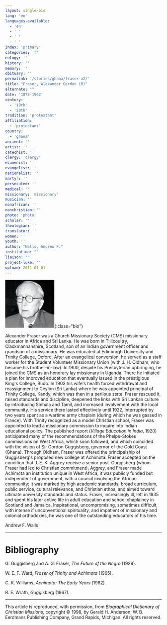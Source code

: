 ```yaml
---
layout: single-bio
lang: 'en'
languages-available:
  - 'en'
  - ' '
  - ' '
  - ' '
index: 'primary'
categories: 'f'
eulogy: ''
history: ''
memory: ''
obituary: ''
permalink: '/stories/ghana/fraser-a2/'
title: "Fraser, Alexander Gordon (B)"
alternate: ""
date: '1873-1962'
century:
  - '19th'
  - '20th'
tradition: 'protestant'
affiliation:
  - 'protestant'
country:
  - 'ghana'
ancient: ''
artist: ''
catechist: ''
clergy: 'clergy'
ecumenist: ''
evangelist: ''
nationalist: ''
martyr: ''
persecuted: ''
medical: ''
missionary: 'missionary'
musician: ''
nonafrican: ''
nonchristian: ''
photo: 'photo'
scholar: ''
theologian: ''
translator: ''
women: ''
youth: ''
author: "Walls, Andrew F."
institution: ""
liaison: ""
project-luke: ''
upload: 2011-01-01
---
```


![Alexander Gordon Fraser](/images/bio-pics/ghana/fraser-a2/Fraser_small.jpg){:class="bio"}

Alexander Fraser was a Church Missionary Society (CMS) missionary educator in Africa and Sri Lanka. He was born in Tillicoultry, Clackmannanshire, Scotland, son of an Indian government officer and grandson of a missionary. He was educated at Edinburgh University and Trinity College, Oxford. After an evangelical conversion, he served as a staff worker for the Student Volunteer Missionary Union (with J. H. Oldham, who became his brother-in-law). In 1900, despite his Presbyterian upbringing, he joined the CMS as an honorary lay missionary in Uganda. There he initiated a plan for improved education that eventually issued in the prestigious King's College, Budo. In 1903 his wife's health forced withdrawal and reassignment to Ceylon (Sri Lanka) where he was appointed principal of Trinity College, Kandy, which was then in a perilous state. Fraser rescued it, raised standards and discipline, deepened the links with Sri Lankan culture by introducing Sinhala and Tamil, and increased involvement with the local community. His service there lasted effectively until 1922, interrupted by two years spent as a wartime army chaplain (during which he was gassed in France). With Trinity recognized as a model Christian school, Fraser was appointed to lead a missionary commission to inquire into Indian educational policy. The published report (*Village Education in India*, 1920) anticipated many of the recommendations of the Phelps-Stokes commissions on West Africa, which soon followed, and which coincided with the vision of Sir Gordon Guggisberg, governor of the Gold Coast (Ghana). Through Oldham, Fraser was offered the principalship of Guggisberg's proposed new college at Achimota. Fraser accepted on the condition that J. E. K. Aggrey receive a senior post. Guggisberg (whom Fraser had led to Christian commitment), Aggrey, and Fraser made Achimota an institution unique in West Africa; it was publicly funded but independent of government, with a council involving the African community; it was marked by high academic standards, broad curriculum, public service, cultural relevance, and Christian ethos, and aimed toward ultimate university standards and status. Fraser, increasingly ill, left in 1935 and spent his later active life in adult education and school chaplaincy in Scotland and Jamaica. Inspirational, uncompromising, sometimes difficult, with intense if unconventional spirituality, and impatient of missionary and colonial orthodoxies, he was one of the outstanding educators of his time.

Andrew F. Walls

---

# Bibliography

G. Guggisberg and A. G. Fraser, *The Future of the Negro* (1929).

W. E. F. Ward, *Fraser of Trinity and Achimota* (1965).

C. K. Williams, *Achimota: The Early Years* (1962).

R. E. Wrath, *Guggisberg* (1967).

---

This article is reproduced, with permission, from *Biographical Dictionary of Christian Missions*, copyright © 1998, by Gerald H. Anderson, W. B. Eerdmans Publishing Company, Grand Rapids, Michigan. All rights reserved.
